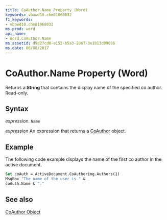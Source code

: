 ```yaml
---
title: CoAuthor.Name Property (Word)
keywords: vbawd10.chm81068032
f1_keywords:
- vbawd10.chm81068032
ms.prod: word
api_name:
- Word.CoAuthor.Name
ms.assetid: d9d27cd8-e152-b5a3-286f-3e1b13d09696
ms.date: 06/08/2017
---
```



# CoAuthor.Name Property (Word)

Returns a  **String** that contains the display name of the specified co author. Read-only.


## Syntax

 _expression_. `Name`

 _expression_ An expression that returns a [CoAuthor](./Word.CoAuthor.md) object.


## Example

The following code example displays the name of the first co author in the active document.


```vb
Set coAuth = ActiveDocument.CoAuthoring.Authors(1) 
MsgBox "The name of the user is " & _ 
coAuth.Name & "."
```


## See also


[CoAuthor Object](Word.CoAuthor.md)

